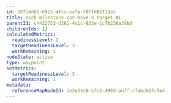 ```yaml
---
id: 38714d65-6925-4fcc-ba7a-f87f602f13ab
title: each milestone can have a target RL
parentId: c4422753-d361-4c1c-833e-1c7b236a39bd
childrenIds: []
calculatedMetrics:
  readinessLevel: 2
  targetReadinessLevel: 3
  workRemaining: 1
nodeState: active
type: waypoint
setMetrics:
  targetReadinessLevel: 3
  workRemaining: 1
metadata:
  referenceMapNodeId: 1e2e34c6-bfc5-4989-abff-cfabd63fc5a4
---
```

